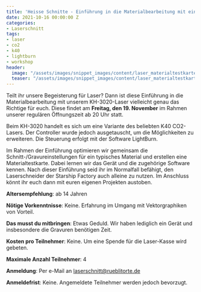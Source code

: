 ```yaml
---
title: 'Heisse Schnitte - Einführung in die Materialbearbeitung mit einem CO2-Laser'
date: 2021-10-16 00:00:00 Z
categories:
- Laserschnitt
tags:
- laser
- co2
- k40
- lightburn
- workshop
header:
  image: "/assets/images/snippet_images/content/laser_materialtestkarte.jpg"
  teaser: "/assets/images/snippet_images/content/laser_materialtestkarte.jpg"
--- 
```


Teilt ihr unsere Begeisterung für Laser? Dann ist diese Einführung in die Materialbearbeitung mit unserem KH-3020-Laser vielleicht genau das Richtige für euch. Diese findet am **Freitag, den 19. November** im Rahmen unserer regulären Öffnungszeit ab 20 Uhr statt.

Beim KH-3020 handelt es sich um eine Variante des beliebten K40 CO2-Lasers. Der Controller wurde jedoch ausgetauscht, um die Möglichkeiten zu erweiteren. Die Steuerung erfolgt mit der Software LightBurn.

Im Rahmen der Einführung optimieren wir gemeinsam die Schnitt-/Gravureinstellungen für ein typisches Material und erstellen eine Materialtestkarte. Dabei lernen wir das Gerät und die zugehörige Software kennen. Nach dieser Einführung seid ihr im Normalfall befähigt, den Laserschneider der Starship Factory auch alleine zu nutzen. Im Anschluss könnt ihr euch dann mit euren eigenen Projekten austoben.

**Altersempfehlung**: ab 14 Jahren

**Nötige Vorkenntnisse**: Keine. Erfahrung im Umgang mit Vektorgraphiken von Vorteil.

**Das musst du mitbringen**: Etwas Geduld. Wir haben lediglich ein Gerät und insbesondere die Gravuren benötigen Zeit.

**Kosten pro Teilnehmer**: Keine. Um eine Spende für die Laser-Kasse wird gebeten.

**Maximale Anzahl Teilnehmer**: 4

**Anmeldung**: Per e-Mail an laserschnitt@rueblitorte.de

**Anmeldefrist**: Keine. Angemeldete Teilnehmer werden jedoch bevorzugt.
